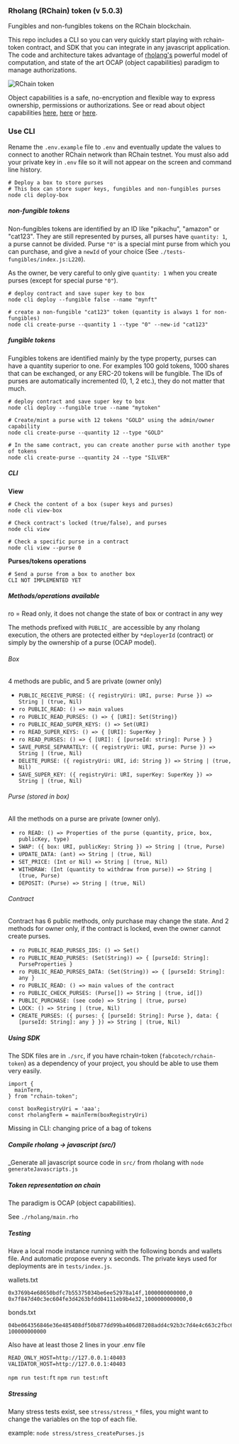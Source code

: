 ### Rholang (RChain) token (v 5.0.3)

Fungibles and non-fungibles tokens on the RChain blockchain.

This repo includes a CLI so you can very quickly start playing with rchain-token contract, and SDK that you can integrate in any javascript application. The code and architecture takes advantage of [rholang's](https://rchain.coop/) powerful model of computation, and state of the art OCAP (object capabilities) paradigm to manage authorizations.

![RChain token](https://i.ibb.co/qrnCwVp/rchaintoken.png)

Object capabilities is a safe, no-encryption and flexible way to express ownership, permissions or authorizations. See or read about object capabilities [here](https://www.youtube.com/watch?v=EGX2I31OhBE), [here](https://www.youtube.com/watch?v=ZnBbi6ifzdo) or [here](http://erights.org/elib/capability/ode/ode-capabilities.html).

### Use CLI

Rename the `.env.example` file to `.env` and eventually update the values to connect to another RChain network than RChain testnet. You must also add your private key in `.env` file so it will not appear on the screen and command line history.

```
# Deploy a box to store purses
# This box can store super keys, fungibles and non-fungibles purses
node cli deploy-box
```

##### non-fungible tokens

Non-fungibles tokens are identified by an ID like "pikachu", "amazon" or "cat123". They are still represented by purses, all purses have `quantity: 1`, a purse cannot be divided. Purse `"0"` is a special mint purse from which you can purchase, and give a `newId` of your choice (See `./tests-fungibles/index.js:L220`).

As the owner, be very careful to only give `quantity: 1` when you create purses (except for special purse `"0"`).

```
# deploy contract and save super key to box
node cli deploy --fungible false --name "mynft"

# create a non-fungible "cat123" token (quantity is always 1 for non-fungibles)
node cli create-purse --quantity 1 --type "0" --new-id "cat123"
```

##### fungible tokens

Fungibles tokens are identified mainly by the type property, purses can have a quantity superior to one. For examples 100 gold tokens, 1000 shares that can be exchanged, or any ERC-20 tokens will be fungible. The IDs of purses are automatically incremented (0, 1, 2 etc.), they do not matter that much.

```
# deploy contract and save super key to box
node cli deploy --fungible true --name "mytoken"

# Create/mint a purse with 12 tokens "GOLD" using the admin/owner capability
node cli create-purse --quantity 12 --type "GOLD"

# In the same contract, you can create another purse with another type of tokens
node cli create-purse --quantity 24 --type "SILVER"
```

##### CLI

**View**

```
# Check the content of a box (super keys and purses)
node cli view-box
```

```
# Check contract's locked (true/false), and purses
node cli view
```

```
# Check a specific purse in a contract
node cli view --purse 0
```

**Purses/tokens operations**

```
# Send a purse from a box to another box
CLI NOT IMPLEMENTED YET
```

##### Methods/operations available

ro = Read only, it does not change the state of box or contract in any wey

The methods prefixed with `PUBLIC_` are accessible by any rholang execution, the others are protected either by `*deployerId` (contract) or simply by the ownership of a purse (OCAP model).

###### Box

4 methods are public, and 5 are private (owner only)

- `PUBLIC_RECEIVE_PURSE: ({ registryUri: URI, purse: Purse }) => String | (true, Nil)`
- `ro PUBLIC_READ: () => main values`
- `ro PUBLIC_READ_PURSES: () => { [URI]: Set(String)}`
- `ro PUBLIC_READ_SUPER_KEYS: () => Set(URI)`
- `ro READ_SUPER_KEYS: () => { [URI]: SuperKey }`
- `ro READ_PURSES: () => { [URI]: { [purseId: string]: Purse } }`
- `SAVE_PURSE_SEPARATELY: ({ registryUri: URI, purse: Purse }) => String | (true, Nil)`
- `DELETE_PURSE: ({ registryUri: URI, id: String }) => String | (true, Nil)`
- `SAVE_SUPER_KEY: ({ registryUri: URI, superKey: SuperKey }) => String | (true, Nil)`

###### Purse (stored in box)

All the methods on a purse are private (owner only).

- `ro READ: () => Properties of the purse (quantity, price, box, publicKey, type)`
- `SWAP: ({ box: URI, publicKey: String }) => String | (true, Purse)`
- `UPDATE_DATA: (ant) => String | (true, Nil)`
- `SET_PRICE: (Int or Nil) => String | (true, Nil)`
- `WITHDRAW: (Int (quantity to withdraw from purse)) => String | (true, Purse)`
- `DEPOSIT: (Purse) => String | (true, Nil)`

###### Contract

Contract has 6 public methods, only purchase may change the state. And 2 methods for owner only, if the contract is locked, even the owner cannot create purses.

- `ro PUBLIC_READ_PURSES_IDS: () => Set()`
- `ro PUBLIC_READ_PURSES: (Set(String)) => { [purseId: String]: PurseProperties }`
- `ro PUBLIC_READ_PURSES_DATA: (Set(String)) => { [purseId: String]: any }`
- `ro PUBLIC_READ: () => main values of the contract`
- `ro PUBLIC_CHECK_PURSES: (Purse[]) => String | (true, id[])`
- `PUBLIC_PURCHASE: (see code) => String | (true, purse)`
- `LOCK: () => String | (true, Nil)`
- `CREATE_PURSES: ({ purses: { [purseId: String]: Purse }, data: { [purseId: String]: any } }) => String | (true, Nil)`

##### Using SDK

The SDK files are in `./src`, if you have rchain-token (`fabcotech/rchain-token`) as a dependency of your project, you should be able to use them very easily.

```
import {
  mainTerm,
} from "rchain-token";

const boxRegistryUri = 'aaa';
const rholangTerm = mainTerm(boxRegistryUri)
```

Missing in CLI: changing price of a bag of tokens

##### Compile rholang -> javascript (src/)

\_Generate all javascript source code in `src/` from rholang with `node generateJavascripts.js`

##### Token representation on chain

The paradigm is OCAP (object capabilities).

See `./rholang/main.rho`

##### Testing

Have a local rnode instance running with the following bonds and wallets file. And automatic propose every x seconds. The private keys used for deployments are in `tests/index.js`.

wallets.txt

```
0x3769b4e68650bdfc7b55375034be6ee52978a14f,1000000000000,0
0x7f847d40c3ec604fe3d4263bfdd04111eb9b4e32,1000000000000,0
```

bonds.txt

```
04be064356846e36e485408df50b877dd99ba406d87208add4c92b3c7d4e4c663c2fbc6a1e6534c7e5c0aec00b26486fad1daf20079423b7c8ebffbbdff3682b58 100000000000
```

Also have at least those 2 lines in your .env file

```
READ_ONLY_HOST=http://127.0.0.1:40403
VALIDATOR_HOST=http://127.0.0.1:40403
```

`npm run test:ft`
`npm run test:nft`

##### Stressing

Many stress tests exist, see `stress/stress_*` files, you might want to change the variables on the top of each file.

example:
`node stress/stress_createPurses.js`
